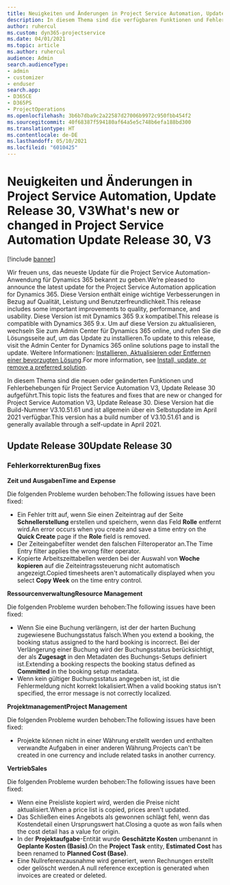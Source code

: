 ```yaml
---
title: Neuigkeiten und Änderungen in Project Service Automation, Update Release 30, V3
description: In diesem Thema sind die verfügbaren Funktionen und Fehlerbehebungen für Project Service Automation Update Release 30, V3 aufgeführt.
author: ruhercul
ms.custom: dyn365-projectservice
ms.date: 04/01/2021
ms.topic: article
ms.author: ruhercul
audience: Admin
search.audienceType:
- admin
- customizer
- enduser
search.app:
- D365CE
- D365PS
- ProjectOperations
ms.openlocfilehash: 3b6b7dba9c2a22587d27006b9972c950fbb454f2
ms.sourcegitcommit: 40f68387f594180af64a5e5c748b6efa188bd300
ms.translationtype: HT
ms.contentlocale: de-DE
ms.lasthandoff: 05/10/2021
ms.locfileid: "6010425"
---
```

# <a name="whats-new-or-changed-in-project-service-automation-update-release-30-v3"></a><span data-ttu-id="2c71c-103">Neuigkeiten und Änderungen in Project Service Automation, Update Release 30, V3</span><span class="sxs-lookup"><span data-stu-id="2c71c-103">What's new or changed in Project Service Automation Update Release 30, V3</span></span>

[!include [banner](../includes/psa-now-project-operations.md)]

<span data-ttu-id="2c71c-104">Wir freuen uns, das neueste Update für die Project Service Automation-Anwendung für Dynamics 365 bekannt zu geben.</span><span class="sxs-lookup"><span data-stu-id="2c71c-104">We’re pleased to announce the latest update for the Project Service Automation application for Dynamics 365.</span></span> <span data-ttu-id="2c71c-105">Diese Version enthält einige wichtige Verbesserungen in Bezug auf Qualität, Leistung und Benutzerfreundlichkeit.</span><span class="sxs-lookup"><span data-stu-id="2c71c-105">This release includes some important improvements to quality, performance, and usability.</span></span> <span data-ttu-id="2c71c-106">Diese Version ist mit Dynamics 365 9.x kompatibel.</span><span class="sxs-lookup"><span data-stu-id="2c71c-106">This release is compatible with Dynamics 365 9.x.</span></span> <span data-ttu-id="2c71c-107">Um auf diese Version zu aktualisieren, wechseln Sie zum Admin Center für Dynamics 365 online, und rufen Sie die Lösungsseite auf, um das Update zu installieren.</span><span class="sxs-lookup"><span data-stu-id="2c71c-107">To update to this release, visit the Admin Center for Dynamics 365 online solutions page to install the update.</span></span> <span data-ttu-id="2c71c-108">Weitere Informationen: [Installieren, Aktualisieren oder Entfernen einer bevorzugten Lösung](/power-platform/admin/install-remove-preferred-solution.md).</span><span class="sxs-lookup"><span data-stu-id="2c71c-108">For more information, see [Install, update, or remove a preferred solution](/power-platform/admin/install-remove-preferred-solution.md).</span></span>

<span data-ttu-id="2c71c-109">In diesem Thema sind die neuen oder geänderten Funktionen und Fehlerbehebungen für Project Service Automation V3, Update Release 30 aufgeführt.</span><span class="sxs-lookup"><span data-stu-id="2c71c-109">This topic lists the features and fixes that are new or changed for Project Service Automation V3, Update Release 30.</span></span> <span data-ttu-id="2c71c-110">Diese Version hat die Build-Nummer V3.10.51.61 und ist allgemein über ein Selbstupdate im April 2021 verfügbar.</span><span class="sxs-lookup"><span data-stu-id="2c71c-110">This version has a build number of V3.10.51.61 and is generally available through a self-update in April 2021.</span></span>

## <a name="update-release-30"></a><span data-ttu-id="2c71c-111">Update Release 30</span><span class="sxs-lookup"><span data-stu-id="2c71c-111">Update Release 30</span></span>

### <a name="bug-fixes"></a><span data-ttu-id="2c71c-112">Fehlerkorrekturen</span><span class="sxs-lookup"><span data-stu-id="2c71c-112">Bug fixes</span></span>

<span data-ttu-id="2c71c-113">**Zeit und Ausgaben**</span><span class="sxs-lookup"><span data-stu-id="2c71c-113">**Time and Expense**</span></span>

<span data-ttu-id="2c71c-114">Die folgenden Probleme wurden behoben:</span><span class="sxs-lookup"><span data-stu-id="2c71c-114">The following issues have been fixed:</span></span>

- <span data-ttu-id="2c71c-115">Ein Fehler tritt auf, wenn Sie einen Zeiteintrag auf der Seite **Schnellerstellung** erstellen und speichern, wenn das Feld **Rolle** entfernt wird.</span><span class="sxs-lookup"><span data-stu-id="2c71c-115">An error occurs when you create and save a time entry on the **Quick Create** page if the **Role** field is removed.</span></span>
- <span data-ttu-id="2c71c-116">Der Zeiteingabefilter wendet den falschen Filteroperator an.</span><span class="sxs-lookup"><span data-stu-id="2c71c-116">The Time Entry filter applies the wrong filter operator.</span></span>
- <span data-ttu-id="2c71c-117">Kopierte Arbeitszeittabellen werden bei der Auswahl von **Woche kopieren** auf die Zeiteintragssteuerung nicht automatisch angezeigt.</span><span class="sxs-lookup"><span data-stu-id="2c71c-117">Copied timesheets aren't automatically displayed when you select **Copy Week** on the time entry control.</span></span>

<span data-ttu-id="2c71c-118">**Ressourcenverwaltung**</span><span class="sxs-lookup"><span data-stu-id="2c71c-118">**Resource Management**</span></span>

<span data-ttu-id="2c71c-119">Die folgenden Probleme wurden behoben:</span><span class="sxs-lookup"><span data-stu-id="2c71c-119">The following issues have been fixed:</span></span>

- <span data-ttu-id="2c71c-120">Wenn Sie eine Buchung verlängern, ist der der harten Buchung zugewiesene Buchungsstatus falsch.</span><span class="sxs-lookup"><span data-stu-id="2c71c-120">When you extend a booking, the booking status assigned to the hard booking is incorrect.</span></span> <span data-ttu-id="2c71c-121">Bei der Verlängerung einer Buchung wird der Buchungsstatus berücksichtigt, der als **Zugesagt** in den Metadaten des Buchungs-Setups definiert ist.</span><span class="sxs-lookup"><span data-stu-id="2c71c-121">Extending a booking respects the booking status defined as **Committed** in the booking setup metadata.</span></span>
- <span data-ttu-id="2c71c-122">Wenn kein gültiger Buchungsstatus angegeben ist, ist die Fehlermeldung nicht korrekt lokalisiert.</span><span class="sxs-lookup"><span data-stu-id="2c71c-122">When a valid booking status isn't specified, the error message is not correctly localized.</span></span>

<span data-ttu-id="2c71c-123">**Projektmanagement**</span><span class="sxs-lookup"><span data-stu-id="2c71c-123">**Project Management**</span></span>

<span data-ttu-id="2c71c-124">Die folgenden Probleme wurden behoben:</span><span class="sxs-lookup"><span data-stu-id="2c71c-124">The following issues have been fixed:</span></span>

- <span data-ttu-id="2c71c-125">Projekte können nicht in einer Währung erstellt werden und enthalten verwandte Aufgaben in einer anderen Währung.</span><span class="sxs-lookup"><span data-stu-id="2c71c-125">Projects can't be created in one currency and include related tasks in another currency.</span></span>

<span data-ttu-id="2c71c-126">**Vertrieb**</span><span class="sxs-lookup"><span data-stu-id="2c71c-126">**Sales**</span></span>

<span data-ttu-id="2c71c-127">Die folgenden Probleme wurden behoben:</span><span class="sxs-lookup"><span data-stu-id="2c71c-127">The following issues have been fixed:</span></span>

- <span data-ttu-id="2c71c-128">Wenn eine Preisliste kopiert wird, werden die Preise nicht aktualisiert.</span><span class="sxs-lookup"><span data-stu-id="2c71c-128">When a price list is copied, prices aren't updated.</span></span>
- <span data-ttu-id="2c71c-129">Das Schließen eines Angebots als gewonnen schlägt fehl, wenn das Kostendetail einen Ursprungswert hat.</span><span class="sxs-lookup"><span data-stu-id="2c71c-129">Closing a quote as won fails when the cost detail has a value for origin.</span></span>
- <span data-ttu-id="2c71c-130">In der **Projektaufgabe**-Entität wurde **Geschätzte Kosten** umbenannt in **Geplante Kosten (Basis)**.</span><span class="sxs-lookup"><span data-stu-id="2c71c-130">On the **Project Task** entity, **Estimated Cost** has been renamed to **Planned Cost (Base)**.</span></span>
- <span data-ttu-id="2c71c-131">Eine Nullreferenzausnahme wird generiert, wenn Rechnungen erstellt oder gelöscht werden.</span><span class="sxs-lookup"><span data-stu-id="2c71c-131">A null reference exception is generated when invoices are created or deleted.</span></span>
